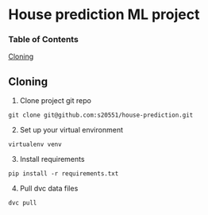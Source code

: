 # House prediction ML project
### Table of Contents  
[Cloning](#cloning)
<a name="cloning"/>
## Cloning
1. Clone project git repo
```shell
git clone git@github.com:s20551/house-prediction.git
```
2. Set up your virtual environment
```shell
virtualenv venv
```
3. Install requirements
```shell
pip install -r requirements.txt
```
4. Pull dvc data files
```shell
dvc pull
```
